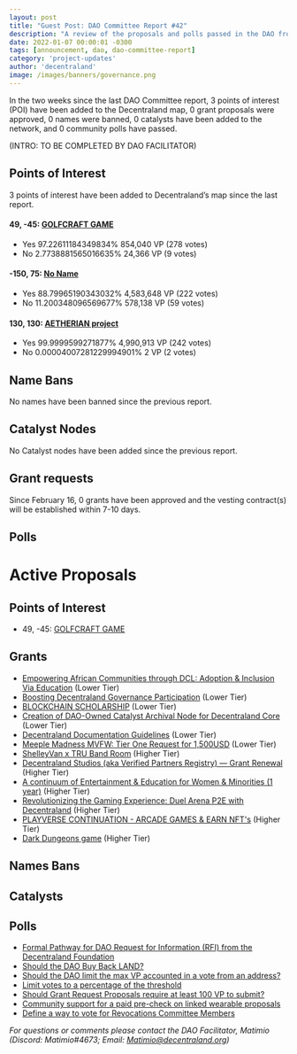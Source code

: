 ```yaml
---
layout: post
title: "Guest Post: DAO Committee Report #42"
description: "A review of the proposals and polls passed in the DAO from February 16 through February 28".
date: 2022-01-07 00:00:01 -0300
tags: [announcement, dao, dao-committee-report]
category: 'project-updates'
author: 'decentraland'
image: /images/banners/governance.png
---
```


In the two weeks since the last DAO Committee report, 3 points of interest (POI) have been added to the Decentraland map, 0 grant proposals were approved, 0 names were banned, 0 catalysts have been added to the network, and 0 community polls have passed.

(INTRO: TO BE COMPLETED BY DAO FACILITATOR)

## Points of Interest
3 points of interest have been added to Decentraland’s map since the last report.


#### 49, -45: [GOLFCRAFT GAME](https://governance.decentraland.org/proposal/?id=0a44cb10-aece-11ed-9b79-794d7657c819)

* Yes 97.22611184349834% 854,040 VP (278 votes)
* No 2.7738881565016635% 24,366 VP (9 votes)


#### -150, 75: [No Name](https://governance.decentraland.org/proposal/?id=3f8f3fc0-aa33-11ed-8dfe-4ff0ad4dfd32)

* Yes 88.79965190343032% 4,583,648 VP (222 votes)
* No 11.200348096569677% 578,138 VP (59 votes)


#### 130, 130: [AETHERIAN project](https://governance.decentraland.org/proposal/?id=3b528290-a895-11ed-8dfe-4ff0ad4dfd32)

* Yes 99.9999599271877% 4,990,913 VP (242 votes)
* No 0.00004007281229994901% 2 VP (2 votes)


## Name Bans

No names have been banned since the previous report.

## Catalyst Nodes
No Catalyst nodes have been added since the previous report.


## Grant requests
Since February 16, 0 grants have been approved and the vesting contract(s) will be established within 7-10 days.


## Polls


# Active Proposals

## Points of Interest

* 49, -45: [GOLFCRAFT GAME](https://governance.decentraland.org/proposal/?id=40d3d1f0-bcf0-11ed-8c13-518b5c1940be)

## Grants

* [Empowering African Communities through DCL: Adoption &amp; Inclusion Via Education](https://governance.decentraland.org/proposal/?id=b8df8fd0-be9f-11ed-8c13-518b5c1940be) (Lower Tier)
* [Boosting Decentraland Governance Participation](https://governance.decentraland.org/proposal/?id=1566b040-bc6a-11ed-8c13-518b5c1940be) (Lower Tier)
* [BLOCKCHAIN SCHOLARSHIP](https://governance.decentraland.org/proposal/?id=e9ea13e0-bc54-11ed-8c13-518b5c1940be) (Lower Tier)
* [Creation of DAO-Owned Catalyst Archival Node for Decentraland Core](https://governance.decentraland.org/proposal/?id=21db21b0-bc53-11ed-8c13-518b5c1940be) (Lower Tier)
* [Decentraland Documentation Guidelines](https://governance.decentraland.org/proposal/?id=e1626140-bc50-11ed-8c13-518b5c1940be) (Lower Tier)
* [Meeple Madness MVFW: Tier One Request for 1,500USD](https://governance.decentraland.org/proposal/?id=d1c4d160-b95c-11ed-95dc-afd12ca00986) (Lower Tier)
* [ShelleyVan x TRU Band Room](https://governance.decentraland.org/proposal/?id=8a26c5c0-b95c-11ed-95dc-afd12ca00986) (Higher Tier)
* [Decentraland Studios (aka Verified Partners Registry) — Grant Renewal](https://governance.decentraland.org/proposal/?id=81283aa0-b946-11ed-95dc-afd12ca00986) (Higher Tier)
* [A continuum of Entertainment &amp; Education for Women &amp; Minorities (1 year)](https://governance.decentraland.org/proposal/?id=847303a0-b8a8-11ed-95dc-afd12ca00986) (Higher Tier)
* [Revolutionizing the Gaming Experience: Duel Arena P2E with Decentraland](https://governance.decentraland.org/proposal/?id=85312780-b87c-11ed-95dc-afd12ca00986) (Higher Tier)
* [PLAYVERSE CONTINUATION - ARCADE GAMES &amp; EARN NFT&#39;s](https://governance.decentraland.org/proposal/?id=ebdb8d20-b842-11ed-86c3-af6b3159c225) (Higher Tier)
* [Dark Dungeons game](https://governance.decentraland.org/proposal/?id=b08f4630-b81f-11ed-86c3-af6b3159c225) (Higher Tier)

## Names Bans


## Catalysts


## Polls

* [Formal Pathway for DAO Request for Information (RFI) from the Decentraland Foundation](https://governance.decentraland.org/proposal/?id=57d7a630-be38-11ed-8c13-518b5c1940be)
* [Should the DAO Buy Back LAND?](https://governance.decentraland.org/proposal/?id=e62c2260-bdd1-11ed-8c13-518b5c1940be)
* [Should the DAO limit the max VP accounted in a vote from an address?](https://governance.decentraland.org/proposal/?id=561c24f0-bd03-11ed-8c13-518b5c1940be)
* [Limit votes to a percentage of the threshold](https://governance.decentraland.org/proposal/?id=70d283c0-bcf4-11ed-8c13-518b5c1940be)
* [Should Grant Request Proposals require at least 100 VP to submit?](https://governance.decentraland.org/proposal/?id=b182b570-bcd6-11ed-8c13-518b5c1940be)
* [Community support for a paid pre-check on linked wearable proposals](https://governance.decentraland.org/proposal/?id=6e426cd0-bc61-11ed-8c13-518b5c1940be)
* [Define a way to vote for Revocations Committee Members](https://governance.decentraland.org/proposal/?id=19c0e070-bc5b-11ed-8c13-518b5c1940be)

*For questions or comments please contact the DAO Facilitator, Matimio (Discord: Matimio#4673; Email: [Matimio@decentraland.org](mailto:Matimio@decentraland.org))*
